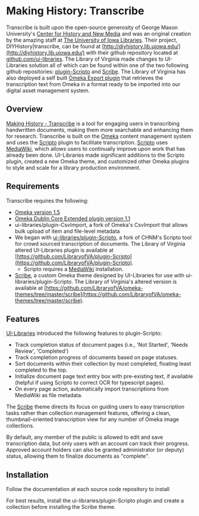 Making History: Transcribe
=====================

Transcribe is built upon the open-source generosity of George Mason University's [Center for History and New Media](http://chnm.gmu.edu/) and was an original creation by the amazing staff at [The University of Iowa Libraries](http://www.lib.uiowa.edu/). Their project, DIYHistory|transcribe, can be found at [http://diyhistory.lib.uiowa.edu/](http://diyhistory.lib.uiowa.edu/) with their github repository located at [github.com/ui-libraries](https://github.com/ui-libraries). The Library of Virginia made changes to UI-Libraries solution all of which can be found within one of the two following github repositories: [plugin-Scripto](https://github.com/LibraryofVA/plugin-Scripto) and [Scribe](https://github.com/LibraryofVA/omeka-themes/tree/master/scribe). The Library of Virginia has also deployed a self built [Omeka Export plugin](https://github.com/LibraryofVA/plugin-Export) that retrieves the transcription text from Omeka in a format ready to be imported into our digital asset management system.

Overview
--------
[Making History - Transcribe](http://www.virginiamemory.com/transcribe/) is a tool for engaging users in transcribing handwritten documents, making them more searchable and enhancing them for research. Transcribe is built on the [Omeka](http://omeka.org/) content management system and uses the [Scripto](http://scripto.org/) plugin to facilitate transcription. [Scripto](http://scripto.org/) uses [MediaWiki](http://www.mediawiki.org/wiki/MediaWiki), which allows users to continually improve upon work that has already been done. UI-Libraries made significant additions to the Scripto plugin, created a new Omeka theme, and customized other Omeka plugins to style and scale for a library production environment.

Requirements
------------
Transcribe requires the following:

+ [Omeka version 1.5](http://omeka.org/codex/Version_History)
+ [Omeka Dublin Core Extended plugin version 1.1](http://omeka.org/add-ons/plugins/dublin-core-extended/)
+ ui-libraries/plugin-CsvImport, a fork of Omeka's CsvImport that allows bulk upload of item and file-level metadata
+ We began with [ui-libraries/plugin-Scripto](https://github.com/ui-libraries/plugin-Scripto), a fork of CHNM's Scripto tool for crowd sourced transcription of documents. The Library of Virginia altered UI-Libraries plugin is available at [https://github.com/LibraryofVA/plugin-Scripto](https://github.com/LibraryofVA/plugin-Scripto).
  + Scripto requires a [MediaWiki](http://www.mediawiki.org/wiki/MediaWiki) installation.
+ [Scribe](https://github.com/ui-libraries/Scribe), a custom Omeka theme designed by UI-Libraries for use with ui-libraries/plugin-Scripto. The Library of Virginia's altered version is available at [https://github.com/LibraryofVA/omeka-themes/tree/master/scribe](https://github.com/LibraryofVA/omeka-themes/tree/master/scribe).

Features
--------
[UI-Libraries](http://www.lib.uiowa.edu/) introduced the following features to plugin-Scripto:

- Track completion status of document pages (i.e., 'Not Started', 'Needs Review', 'Completed')
- Track completion progress of documents based on page statuses.
- Sort documents within their collection by most completed, floating least completed to the top.
- Initialize document page text entry box with pre-existing text, if available (helpful if using Scripto to correct OCR for typescript pages).
- On every page action, automatically import transcriptions from MediaWiki as file metadata.


The [Scribe](https://github.com/ui-libraries/Scribe) theme directs its focus on guiding users to easy transcription tasks rather than collection management features, offering a clean, thumbnail-oriented transcription view for any number of Omeka image collections.

By default, any member of the public is allowed to edit and save transcription data, but only users with an account can track their progress. Approved account holders can also be granted administrator (or deputy) status, allowing them to finalize documents as "complete".

Installation
------------
Follow the documentation at each source code repository to install 

For best results, install the ui-libraries/plugin-Scripto plugin and create a collection before installing the Scribe theme.

